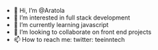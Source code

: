 - 👋 Hi, I’m @Aratola
- 👀 I’m interested in full stack development
- 🌱 I’m currently learning javascript
- 💞️ I’m looking to collaborate on front end projects
- 📫 How to reach me: twitter: teeinntech

<!---
Aratola/Aratola is a ✨ special ✨ repository because its `README.md` (this file) appears on your GitHub profile.
You can click the Preview link to take a look at your changes.
--->

